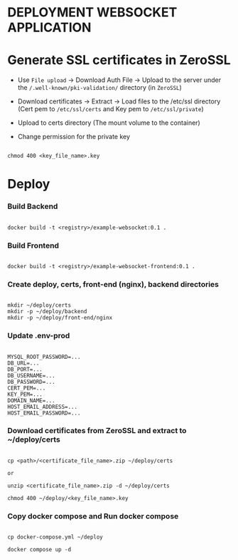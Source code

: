 # DEPLOYMENT WEBSOCKET APPLICATION

# Generate SSL certificates in ZeroSSL

* Use `File upload` -> Download Auth File -> Upload to the server under the `/.well-known/pki-validation/` directory (in `ZeroSSL`)

* Download certificates -> Extract -> Load files to the /etc/ssl directory (Cert pem to `/etc/ssl/certs` and Key pem to `/etc/ssl/private`)

* Upload to certs directory (The mount volume to the container)

* Change permission for the private key

``` code

chmod 400 <key_file_name>.key

```

# Deploy

### Build Backend

```code

docker build -t <registry>/example-websocket:0.1 .

```

### Build Frontend

```code

docker build -t <registry>/example-websocket-frontend:0.1 .

```

### Create deploy, certs, front-end (nginx), backend directories

``` code

mkdir ~/deploy/certs
mkdir -p ~/deploy/backend
mkdir -p ~/deploy/front-end/nginx

```

### Update .env-prod

``` code

MYSQL_ROOT_PASSWORD=...
DB_URL=...
DB_PORT=...
DB_USERNAME=...
DB_PASSWORD=...
CERT_PEM=...
KEY_PEM=...
DOMAIN_NAME=...
HOST_EMAIL_ADDRESS=...
HOST_EMAIL_PASSWORD=...

```

### Download certificates from ZeroSSL and extract to ~/deploy/certs

``` code

cp <path>/<certificate_file_name>.zip ~/deploy/certs

or

unzip <certificate_file_name>.zip -d ~/deploy/certs

chmod 400 ~/deploy/<key_file_name>.key

```

### Copy docker compose and Run docker compose

``` code

cp docker-compose.yml ~/deploy

docker compose up -d

```
